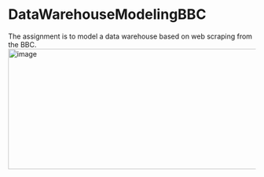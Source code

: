 # DataWarehouseModelingBBC
The assignment is to model a data warehouse based on web scraping from the BBC.
<img width="764" height="245" alt="image" src="https://github.com/user-attachments/assets/9335e235-5c80-4517-810f-fefe5d415dcb" />
